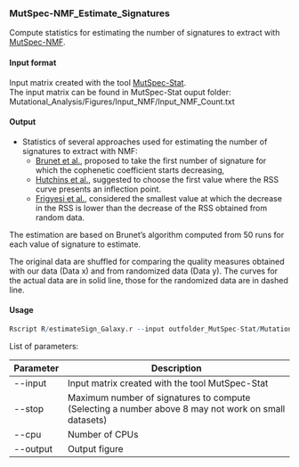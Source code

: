 ### MutSpec-NMF_Estimate_Signatures

Compute statistics for estimating the number of signatures to extract with [MutSpec-NMF](https://github.com/IARCbioinfo/mutspec/blob/modifs_MA/docs/mutspec_nmf.md).


#### Input format

Input matrix created with the tool [MutSpec-Stat](https://github.com/IARCbioinfo/mutspec/blob/modifs_MA/docs/mutspec_stat.md).  
The input matrix can be found in MutSpec-Stat ouput folder: Mutational_Analysis/Figures/Input_NMF/Input_NMF_Count.txt

#### Output

- Statistics of several approaches used for estimating the number of signatures to extract with NMF:  
	- [Brunet et al.](https://www.ncbi.nlm.nih.gov/pubmed/15016911), proposed to take the first number of signature for which the cophenetic coefficient starts decreasing,
	- [Hutchins et al.](https://www.ncbi.nlm.nih.gov/pubmed/18852176), suggested to choose the first value where the RSS curve presents an inflection point.
	- [Frigyesi et al.](https://www.ncbi.nlm.nih.gov/pmc/articles/PMC2623306/), considered the smallest value at which the decrease in the RSS is lower than the decrease of the RSS obtained from random data.  

The estimation are based on Brunet’s algorithm computed from 50 runs for each value of signature to estimate.

The original data are shuffled for comparing the quality measures obtained with our data (Data x) and from randomized data (Data y). The curves for the actual data are in solid line, those for the randomized data are in dashed line.


#### Usage

```R
Rscript R/estimateSign_Galaxy.r --input outfolder_MutSpec-Stat/Mutational_Analysis/Figures/Input_NMF/Input_NMF_Count.txt --stop 8 --cpu 8 --output estimate_signatures.png
```

List of parameters:

| Parameter   | Description          |
|-------------|----------------------|
| --input     | Input matrix created with the tool MutSpec-Stat |
| --stop      | Maximum number of signatures to compute (Selecting a number above 8 may not work on small datasets) |
| --cpu       | Number of CPUs |
| --output    | Output figure |
